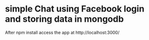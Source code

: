 # simple Chat using Facebook login and storing data in mongodb

After npm install access the app at http://localhost:3000/